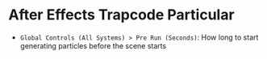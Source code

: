# After Effects Trapcode Particular

- `Global Controls (All Systems) > Pre Run (Seconds)`: How long to start generating particles before the scene starts
